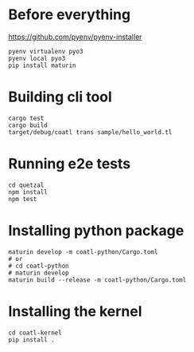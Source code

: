 # Before everything

https://github.com/pyenv/pyenv-installer

```
pyenv virtualenv pyo3
pyenv local pyo3
pip install maturin
```

# Building cli tool

```
cargo test
cargo build
target/debug/coatl trans sample/hello_world.tl
```

# Running e2e tests

```
cd quetzal
npm install
npm test
```

# Installing python package

```
maturin develop -m coatl-python/Cargo.toml
# or
# cd coatl-python
# maturin develop
maturin build --release -m coatl-python/Cargo.toml
```

# Installing the kernel

```
cd coatl-kernel
pip install .
```
